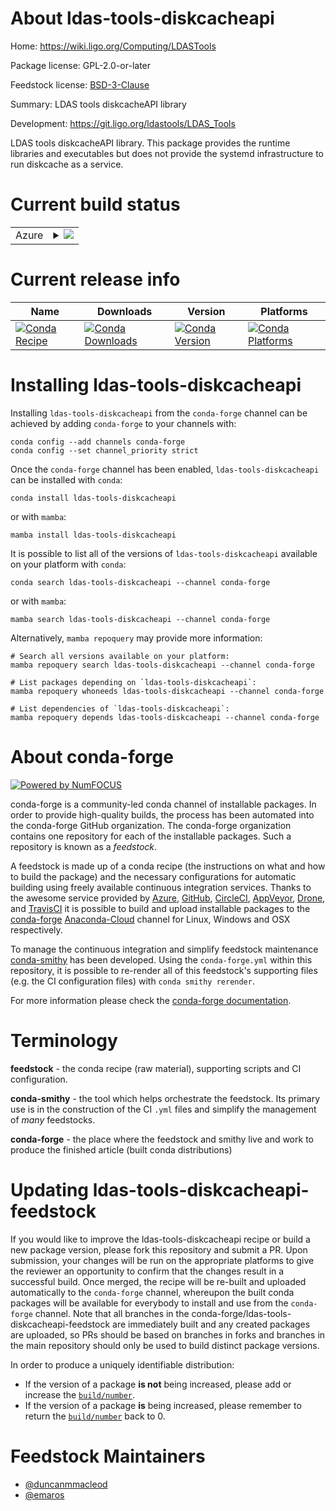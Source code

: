 About ldas-tools-diskcacheapi
=============================

Home: https://wiki.ligo.org/Computing/LDASTools

Package license: GPL-2.0-or-later

Feedstock license: [BSD-3-Clause](https://github.com/conda-forge/ldas-tools-diskcacheapi-feedstock/blob/main/LICENSE.txt)

Summary: LDAS tools diskcacheAPI library

Development: https://git.ligo.org/ldastools/LDAS_Tools

LDAS tools diskcacheAPI library. This package provides the runtime
libraries and executables but does not provide the systemd
infrastructure to run diskcache as a service.


Current build status
====================


<table>
    
  <tr>
    <td>Azure</td>
    <td>
      <details>
        <summary>
          <a href="https://dev.azure.com/conda-forge/feedstock-builds/_build/latest?definitionId=2630&branchName=main">
            <img src="https://dev.azure.com/conda-forge/feedstock-builds/_apis/build/status/ldas-tools-diskcacheapi-feedstock?branchName=main">
          </a>
        </summary>
        <table>
          <thead><tr><th>Variant</th><th>Status</th></tr></thead>
          <tbody><tr>
              <td>linux_64</td>
              <td>
                <a href="https://dev.azure.com/conda-forge/feedstock-builds/_build/latest?definitionId=2630&branchName=main">
                  <img src="https://dev.azure.com/conda-forge/feedstock-builds/_apis/build/status/ldas-tools-diskcacheapi-feedstock?branchName=main&jobName=linux&configuration=linux%20linux_64_" alt="variant">
                </a>
              </td>
            </tr><tr>
              <td>linux_aarch64</td>
              <td>
                <a href="https://dev.azure.com/conda-forge/feedstock-builds/_build/latest?definitionId=2630&branchName=main">
                  <img src="https://dev.azure.com/conda-forge/feedstock-builds/_apis/build/status/ldas-tools-diskcacheapi-feedstock?branchName=main&jobName=linux&configuration=linux%20linux_aarch64_" alt="variant">
                </a>
              </td>
            </tr><tr>
              <td>linux_ppc64le</td>
              <td>
                <a href="https://dev.azure.com/conda-forge/feedstock-builds/_build/latest?definitionId=2630&branchName=main">
                  <img src="https://dev.azure.com/conda-forge/feedstock-builds/_apis/build/status/ldas-tools-diskcacheapi-feedstock?branchName=main&jobName=linux&configuration=linux%20linux_ppc64le_" alt="variant">
                </a>
              </td>
            </tr><tr>
              <td>osx_64</td>
              <td>
                <a href="https://dev.azure.com/conda-forge/feedstock-builds/_build/latest?definitionId=2630&branchName=main">
                  <img src="https://dev.azure.com/conda-forge/feedstock-builds/_apis/build/status/ldas-tools-diskcacheapi-feedstock?branchName=main&jobName=osx&configuration=osx%20osx_64_" alt="variant">
                </a>
              </td>
            </tr><tr>
              <td>osx_arm64</td>
              <td>
                <a href="https://dev.azure.com/conda-forge/feedstock-builds/_build/latest?definitionId=2630&branchName=main">
                  <img src="https://dev.azure.com/conda-forge/feedstock-builds/_apis/build/status/ldas-tools-diskcacheapi-feedstock?branchName=main&jobName=osx&configuration=osx%20osx_arm64_" alt="variant">
                </a>
              </td>
            </tr>
          </tbody>
        </table>
      </details>
    </td>
  </tr>
</table>

Current release info
====================

| Name | Downloads | Version | Platforms |
| --- | --- | --- | --- |
| [![Conda Recipe](https://img.shields.io/badge/recipe-ldas--tools--diskcacheapi-green.svg)](https://anaconda.org/conda-forge/ldas-tools-diskcacheapi) | [![Conda Downloads](https://img.shields.io/conda/dn/conda-forge/ldas-tools-diskcacheapi.svg)](https://anaconda.org/conda-forge/ldas-tools-diskcacheapi) | [![Conda Version](https://img.shields.io/conda/vn/conda-forge/ldas-tools-diskcacheapi.svg)](https://anaconda.org/conda-forge/ldas-tools-diskcacheapi) | [![Conda Platforms](https://img.shields.io/conda/pn/conda-forge/ldas-tools-diskcacheapi.svg)](https://anaconda.org/conda-forge/ldas-tools-diskcacheapi) |

Installing ldas-tools-diskcacheapi
==================================

Installing `ldas-tools-diskcacheapi` from the `conda-forge` channel can be achieved by adding `conda-forge` to your channels with:

```
conda config --add channels conda-forge
conda config --set channel_priority strict
```

Once the `conda-forge` channel has been enabled, `ldas-tools-diskcacheapi` can be installed with `conda`:

```
conda install ldas-tools-diskcacheapi
```

or with `mamba`:

```
mamba install ldas-tools-diskcacheapi
```

It is possible to list all of the versions of `ldas-tools-diskcacheapi` available on your platform with `conda`:

```
conda search ldas-tools-diskcacheapi --channel conda-forge
```

or with `mamba`:

```
mamba search ldas-tools-diskcacheapi --channel conda-forge
```

Alternatively, `mamba repoquery` may provide more information:

```
# Search all versions available on your platform:
mamba repoquery search ldas-tools-diskcacheapi --channel conda-forge

# List packages depending on `ldas-tools-diskcacheapi`:
mamba repoquery whoneeds ldas-tools-diskcacheapi --channel conda-forge

# List dependencies of `ldas-tools-diskcacheapi`:
mamba repoquery depends ldas-tools-diskcacheapi --channel conda-forge
```


About conda-forge
=================

[![Powered by
NumFOCUS](https://img.shields.io/badge/powered%20by-NumFOCUS-orange.svg?style=flat&colorA=E1523D&colorB=007D8A)](https://numfocus.org)

conda-forge is a community-led conda channel of installable packages.
In order to provide high-quality builds, the process has been automated into the
conda-forge GitHub organization. The conda-forge organization contains one repository
for each of the installable packages. Such a repository is known as a *feedstock*.

A feedstock is made up of a conda recipe (the instructions on what and how to build
the package) and the necessary configurations for automatic building using freely
available continuous integration services. Thanks to the awesome service provided by
[Azure](https://azure.microsoft.com/en-us/services/devops/), [GitHub](https://github.com/),
[CircleCI](https://circleci.com/), [AppVeyor](https://www.appveyor.com/),
[Drone](https://cloud.drone.io/welcome), and [TravisCI](https://travis-ci.com/)
it is possible to build and upload installable packages to the
[conda-forge](https://anaconda.org/conda-forge) [Anaconda-Cloud](https://anaconda.org/)
channel for Linux, Windows and OSX respectively.

To manage the continuous integration and simplify feedstock maintenance
[conda-smithy](https://github.com/conda-forge/conda-smithy) has been developed.
Using the ``conda-forge.yml`` within this repository, it is possible to re-render all of
this feedstock's supporting files (e.g. the CI configuration files) with ``conda smithy rerender``.

For more information please check the [conda-forge documentation](https://conda-forge.org/docs/).

Terminology
===========

**feedstock** - the conda recipe (raw material), supporting scripts and CI configuration.

**conda-smithy** - the tool which helps orchestrate the feedstock.
                   Its primary use is in the construction of the CI ``.yml`` files
                   and simplify the management of *many* feedstocks.

**conda-forge** - the place where the feedstock and smithy live and work to
                  produce the finished article (built conda distributions)


Updating ldas-tools-diskcacheapi-feedstock
==========================================

If you would like to improve the ldas-tools-diskcacheapi recipe or build a new
package version, please fork this repository and submit a PR. Upon submission,
your changes will be run on the appropriate platforms to give the reviewer an
opportunity to confirm that the changes result in a successful build. Once
merged, the recipe will be re-built and uploaded automatically to the
`conda-forge` channel, whereupon the built conda packages will be available for
everybody to install and use from the `conda-forge` channel.
Note that all branches in the conda-forge/ldas-tools-diskcacheapi-feedstock are
immediately built and any created packages are uploaded, so PRs should be based
on branches in forks and branches in the main repository should only be used to
build distinct package versions.

In order to produce a uniquely identifiable distribution:
 * If the version of a package **is not** being increased, please add or increase
   the [``build/number``](https://docs.conda.io/projects/conda-build/en/latest/resources/define-metadata.html#build-number-and-string).
 * If the version of a package **is** being increased, please remember to return
   the [``build/number``](https://docs.conda.io/projects/conda-build/en/latest/resources/define-metadata.html#build-number-and-string)
   back to 0.

Feedstock Maintainers
=====================

* [@duncanmmacleod](https://github.com/duncanmmacleod/)
* [@emaros](https://github.com/emaros/)

